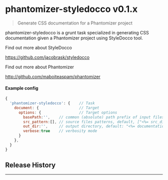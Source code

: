 # phantomizer-styledocco v0.1.x

> Generate CSS documentation for a Phantomizer project

phantomizer-styledocco is a grunt task specialized
in generating CSS documentation given a Phantomizer project
using StyleDocco tool.


Find out more about StyleDocco

https://github.com/jacobrask/styledocco

Find out more about Phantomizer

http://github.com/maboiteaspam/phantomizer


#### Example config

```javascript
{
  'phantomizer-styledocco': {    // Task
    document: {                  // Target
      options: {                 // Target options
        basePath:'',    // common (absolute) path prefix of input files, default <%= project_dir %>
        src_pattern:[], // source files patterns, default, ["<%= src_dir %>**/*.css","<%= wbm_dir %>**/*.css"],
        out_dir:'',     // output directory, default: "<%= documentation_dir %>/css/",
        verbose:true    // verbosity mode
      }
    },
  }
}

```


## Release History


---

